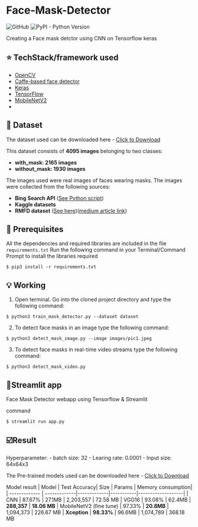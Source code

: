 # Face-Mask-Detector
![GitHub](https://img.shields.io/github/license/mashape/apistatus.svg)
![PyPI - Python Version](https://img.shields.io/pypi/pyversions/Django.svg)

Creating a Face mask detctor using CNN on Tensorflow keras
## :star: TechStack/framework used

- [OpenCV](https://opencv.org/)
- [Caffe-based face detector](https://caffe.berkeleyvision.org/)
- [Keras](https://keras.io/)
- [TensorFlow](https://www.tensorflow.org/)
- [MobileNetV2](https://arxiv.org/abs/1801.04381)
- 
## :file_folder: Dataset
The dataset used can be downloaded here - [Click to Download](https://drive.google.com/file/d/1L_3kDRWL24iecb4IvxvjF_npdmzWzSWW)

This dataset consists of __4095 images__ belonging to two classes:
*	__with_mask: 2165 images__
*	__without_mask: 1930 images__

The images used were real images of faces wearing masks. The images were collected from the following sources:

* __Bing Search API__ ([See Python script](https://github.com/ombhatia99/Face-Mask-Detector/blob/main/search.py))
* __Kaggle datasets__ 
* __RMFD dataset__ ([See here](https://github.com/X-zhangyang/Real-World-Masked-Face-Dataset))([medium article link](https://medium.com/the-programming-hub/wolrds-most-complete-masked-face-recognition-dataset-is-for-free-10d780eed512))

## :key: Prerequisites

All the dependencies and required libraries are included in the file <code>requirements.txt</code> 
Run the following command in your Terminal/Command Prompt to install the libraries required
```
$ pip3 install -r requirements.txt
```

## :bulb: Working

1. Open terminal. Go into the cloned project directory and type the following command:
```
$ python3 train_mask_detector.py --dataset dataset
```

2. To detect face masks in an image type the following command: 
```
$ python3 detect_mask_image.py --image images/pic1.jpeg
```

3. To detect face masks in real-time video streams type the following command:
```
$ python3 detect_mask_video.py 
```
## 📑Streamlit app

Face Mask Detector webapp using Tensorflow & Streamlit

command
```
$ streamlit run app.py 
```

## ☑️Result
Hyperparameter: 
    - batch size: 32
    - Learing rate: 0.0001
    - Input size: 64x64x3

The Pre-trained models used can be downloaded here - [Click to Download](https://drive.google.com/file/d/1IzX6C0Sn-SJyFOdfFCrylvAbe8XnRdi8)

Model result
| Model         | Test Accuracy| Size        | Params    | Memory consumption|
| ------------- | -------------|-------------|-----------|-------------------|
| CNN           |  87.67%      | 27.1MB      | 2,203,557 | 72.58 MB
| VGG16         |  93.08%      | 62.4MB      | **288,357**    | **18.06 MB**
| MobileNetV2 (fine tune)  |  97.33%      | **20.8MB**  | 1,094,373 | 226.67 MB
| **Xception**  | **98.33%**   | 96.6MB      | 1,074,789 | 368.18 MB

